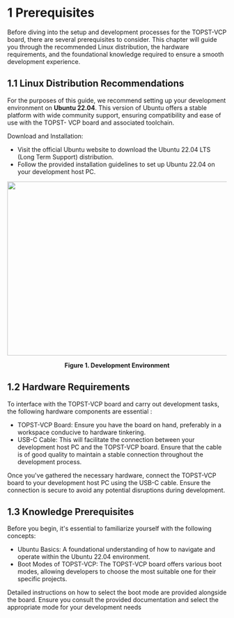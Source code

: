 # 1 Prerequisites

Before diving into the setup and development processes for the TOPST-VCP board, there are several prerequisites to consider. This chapter will guide you through the recommended Linux distribution, the hardware requirements, and the foundational knowledge required to ensure a smooth development experience.

## 1.1 Linux Distribution Recommendations

For the purposes of this guide, we recommend setting up your development environment on **Ubuntu 22.04**. This version of Ubuntu offers a stable platform with wide community support, ensuring compatibility and ease of use with the TOPST- VCP board and associated toolchain.

Download and Installation:

- Visit the official Ubuntu website to download the Ubuntu 22.04 LTS (Long Term Support) distribution.
- Follow the provided installation guidelines to set up Ubuntu 22.04 on your development host PC.

<p align="center">
    <img src="https://github.com/Topst-Dev/Documentation/assets/144076415/a76a2840-586b-4642-857d-b167b39453b3" width="650" height="400">
</p>
<p align="center"><strong>Figure 1. Development Environment</strong></p>

## 1.2 Hardware Requirements

To interface with the TOPST-VCP board and carry out development tasks, the following hardware components are essential :

- TOPST-VCP Board: Ensure you have the board on hand, preferably in a workspace conducive to hardware tinkering.
- USB-C Cable: This will facilitate the connection between your development host PC and the TOPST-VCP board. Ensure that the cable is of good quality to maintain a stable connection throughout the development process.

Once you've gathered the necessary hardware, connect the TOPST-VCP board to your development host PC using the USB-C cable. Ensure the connection is secure to avoid any potential disruptions during development.

## 1.3 Knowledge Prerequisites

Before you begin, it's essential to familiarize yourself with the following concepts:

- Ubuntu Basics: A foundational understanding of how to navigate and operate within the Ubuntu 22.04 environment.
- Boot Modes of TOPST-VCP: The TOPST-VCP board offers various boot modes, allowing developers to choose the most suitable one for their specific projects.

Detailed instructions on how to select the boot mode are provided alongside the board. Ensure you consult the provided documentation and select the appropriate mode for your development needs